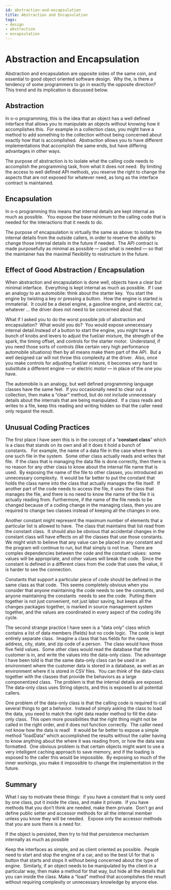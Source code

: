 ```yaml
---
id: abstraction-and-encapsulation
title: Abstraction and Encapsulation
tags:
- design
- abstraction
- encapsulation
---
```

#  Abstraction and Encapsulation

Abstraction and encapsulation are opposite sides of the same coin, and essential to good object oriented software design.  Why the, is there a tendency of some programmers to go in exactly the opposite direction?  This trend and its implication is discussed below.

## Abstraction

In o-o programming, this is the idea that an object has a well defined interface that allows you to manipulate an objects without knowing how it accomplishes this.  For example in a collection class, you might have a method to add something to the collection without being concerned about exactly how that is accomplished.  Abstraction allows you to have different implementations that accomplish the same ends, but have differing advantages in other ways. 

The purpose of abstraction is to isolate what the calling code needs to accomplish the programming task, from what it does not need.  By limiting the access to well defined API methods, you reserve the right to change the aspects that are not exposed for whatever need, as long as the interface contract is maintained.

## Encapsulation

In o-o programming this means that internal details are kept internal as much as possible.   You expose the base minimum to the calling code that is needed for the interactions that it needs to do. 

The purpose of encapsulation is virtually the same as above: to isolate the internal details from the outside callers, in order to reserve the ability to change those internal details in the future if needed.  The API contract is made purposefully as minimal as possible — just what is needed — so that the maintainer has the maximal flexibility to restructure in the future.

## Effect of Good Abstraction / Encapsulation

When abstraction and encapsulation is done well, objects have a clear but minimal interface.  Everything is kept internal as much as possible.  If I use an analogy to an automobile: think about the starter key.  You start the engine by twisting a key or pressing a button.  How the engine is started is immaterial.  It could be a diesel engine, a gasoline engine, and electric car, whatever … the driver does not need to be concerned about that. 

What if I asked you to do the worst possible job of abstraction and encapsulation?  What would you do?  You would expose unnecessary internal detail.Instead of a button to start the engine, you might have a bunch of knobs and levers to adjust the fuel/air mixture, the strength of the spark, the timing offset, and controls for the starter motor.  Understand, if you need those sorts of controls (like certain very high performance automobile situations) then by all means make them part of the API.  But a well designed car will not throw this complexity at the driver.  Also, once you make controls for adjusting fuel/air mixture, it becomes very hard to substitute a different engine — or electric motor — in place of the one you have. 

The automobile is an analogy, but well defined programming language classes have the same feel.  If you occasionally need to clear out a collection, then make a “clear” method, but do not include unnecessary details about the internals that are being manipulated.  If a class reads and writes to a file, keep this reading and writing hidden so that the caller need only request the result.

## Unusual Coding Practices

The first place I have seen this is in the concept of a “**constant class**” which is a class that stands on its own and all it does it hold a bunch of constants.   For example, the name of a data file in the case where there is one such file in the system.  Some other class actually reads and writes that file.  If the class that is managing the data file is done correctly, then there is no reason for any other class to know about the internal file name that is used.  By exposing the name of the file to other classes, you introduced an unnecessary complexity.  It would be far better to put the constant that holds the class name into the class that actually manages the file itself.  If another part of the code needs to access the file, it uses the class that manages the file, and there is no need to know the name of the file it is actually reading from. Furthermore, if the name of the file needs to be changed because of a coding change in the managing class, then you are required to change two classes instead of keeping all the changes in one. 

Another constant might represent the maximum number of elements that a particular list is allowed to have.  The class that maintains that list read from the constant class.  It should also be obvious that accidental changes in the constant class will have effects on all the classes that use those constants.  We might wish to believe that any value can be placed in any constant and the program will continue to run, but that simply is not true.  There are complex dependencies between the code and the constant values:  some values will be appropriate, and other values will break the code.  Since the constant is defined in a different class from the code that uses the value, it is harder to see the connection. 

Constants that support a particular piece of code should be defined in the same class as that code.  This seems completely obvious when you consider that anyone maintaining the code needs to see the constants, and anyone maintaining the constants  needs to see the code.  Putting them together is not just convenient, not just labor saving, but keeps all the changes packages together, is marked in source management system together, and the values are coordinated in every aspect of the coding life cycle. 

The second strange practice I have seen is a “data only” class which contains a list of data members (fields) but no code logic.  The code is kept entirely separate class.  Imagine a class that has fields for the name, address, city, state, and zip code of a person.  The class would have those five field values.  Some other class would read the database that the customer is in, and write the values into the data-only class.  The advantage I have been told is that the same data-only class can be used in an environment where the customer data is stored in a database, as well as an environment where it is stored in CSV files.  You can think of the data-class together with the classes that provide the behaviors as a large componentized class.  The problem is that the internal details are exposed.  The data-only class uses String objects, and this is exposed to all potential callers. 

One problem of the data-only class is that the calling code is required to call several things to get a behavior.  Instead of simply asking the class to load the data, you need to match the right data reader method to fill the data-only class.  This open more possibilities that the right thing might not be called in the right order, and it does not function correctly.  The caller need not know how the data is read!   It would be far better to expose a simple method “loadData” which accomplished the results without the caller having to know anything about the where it was reading from, or how the data was formatted.  One obvious problem is that certain objects might want to use a very intelligent caching approach to save memory, and if the loading is exposed to the caller this would be impossible.  By exposing so much of the inner workings, you make it impossible to change the implementation in the future.

## Summary

What I say to motivate these things:  if you have a constant that is only used by one class, put it inside the class, and make it private.  If you have methods that you don’t think are needed, make them private.  Don’t go and define public setter and accessor methods for all the internal member unless you know they will be needed.   Expose only the accessor methods that you are sure there is a need for. 

If the object is persisted, then try to hid that persistence mechanism internally as much as possible 

Keep the interfaces as simple, and as client oriented as possible.  People need to start and stop the engine of a car, and so the best UI for that is button that starts and stops it without being concerned about the type of engine.  Similarly, if an object needs to be manipulated by the client in a particular way, then make a method for that way, but hide all the details that you can inside the class. Make a “load” method that accomplishes the result without requiring complexity or unnecessary knowledge by anyone else.